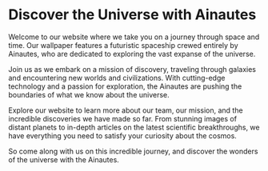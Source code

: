 <!--font:Poppins-->

# Discover the Universe with Ainautes

Welcome to our website where we take you on a journey through space and time. Our wallpaper features a futuristic spaceship crewed entirely by Ainautes, who are dedicated to exploring the vast expanse of the universe.

Join us as we embark on a mission of discovery, traveling through galaxies and encountering new worlds and civilizations. With cutting-edge technology and a passion for exploration, the Ainautes are pushing the boundaries of what we know about the universe.

Explore our website to learn more about our team, our mission, and the incredible discoveries we have made so far. From stunning images of distant planets to in-depth articles on the latest scientific breakthroughs, we have everything you need to satisfy your curiosity about the cosmos.

So come along with us on this incredible journey, and discover the wonders of the universe with the Ainautes.

<!--

Write me markdown content of website with wallpaper:

"A futuristic spaceship crewed entirely by Ainautes, traveling through the vast expanse of space on a mission of discovery."

The header of the page should not be copy of the text but rather a real content of the website which is using this wallpaper.


---


# Discover the Universe with Ainautes

Welcome to our website where we take you on a journey through space and time. Our wallpaper features a futuristic spaceship crewed entirely by Ainautes, who are dedicated to exploring the vast expanse of the universe.

Join us as we embark on a mission of discovery, traveling through galaxies and encountering new worlds and civilizations. With cutting-edge technology and a passion for exploration, the Ainautes are pushing the boundaries of what we know about the universe.

Explore our website to learn more about our team, our mission, and the incredible discoveries we have made so far. From stunning images of distant planets to in-depth articles on the latest scientific breakthroughs, we have everything you need to satisfy your curiosity about the cosmos.

So come along with us on this incredible journey, and discover the wonders of the universe with the Ainautes.


---


Write me a Google font which is best fitting for the website.

Pick from the list:
- Dancing Script
- Alegreya
- IBM Plex Sans
- Montserrat
- Orbitron
- Cabin
- Barlow Condensed
- Poppins
- Open Sans
- Lobster
- Cormorant Garamond
- Exo 2
- Inter
- Creepster
- Cinzel
- Cinzel Decorative
- Playfair Display
- Great Vibes
- Roboto
- Raleway
- Futura
- Lato


Write just the font name nothing else.


---


Poppins

-->
